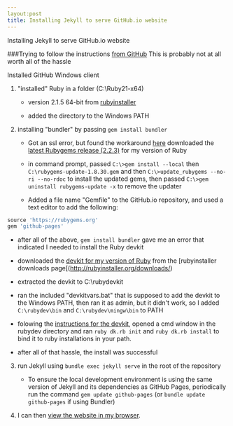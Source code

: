 ```yaml
---
layout:post
title: Installing Jekyll to serve GitHub.io website
---
```


Installing Jekyll to serve GitHub.io website

###Trying to follow the instructions [from GitHub](https://help.github.com/articles/using-jekyll-with-pages/)
This is probably not at all worth all of the hassle

Installed GitHub Windows client

1. "installed" Ruby in a folder (C:\Ruby21-x64)

    - version 2.1.5 64-bit from [rubyinstaller](http://rubyinstaller.org)

    - added the directory to the Windows PATH

2. installing "bundler" by passing `gem install bundler`

   - Got an ssl error, but found the workaround [here](https://gist.github.com/luislavena/f064211759ee0f806c88)
downloaded the [latest Rubygems release (2.2.3)](https://github.com/rubygems/rubygems/releases/tag/v2.2.3) for my version of Ruby

   - in command prompt, passed `C:\>gem install --local` then `C:\rubygems-update-1.8.30.gem` and then `C:\>update_rubygems --no-ri --no-rdoc` to install the updated gems, then passed `C:\>gem uninstall rubygems-update -x` to remove the updater

   - Added a file name "Gemfile" to the GitHub.io repository, and used a text editor to add the following:

```ruby
source 'https://rubygems.org'
gem 'github-pages'
```

   - after all of the above, `gem install bundler` gave me an error that indicated I needed to install the Ruby devkit

   - downloaded the [devkit for my version of Ruby](http://cdn.rubyinstaller.org/archives/devkits/DevKit-mingw64-64-4.7.2-20130224-1432-sfx.exe) from the [rubyinstaller downloads page[(http://rubyinstaller.org/downloads/)
   
   - extracted the devkit to C:\rubydevkit
   
   - ran the included "devkitvars.bat" that is supposed to add the devkit to the Windows PATH, then ran it as admin, but it didn't work, so I added `C:\rubydev\bin` and `C:\rubydev\mingw\bin` to PATH
   
   - folowing the [instructions for the devkit](https://github.com/oneclick/rubyinstaller/wiki/Development-Kit), opened a cmd window in the rubydev directory and ran `ruby dk.rb init` and `ruby dk.rb install` to bind it to ruby installations in your path.

   - after all of that hassle, the install was successful
 
3. run Jekyll using `bundle exec jekyll serve` in the root of the repository

   - To ensure the local development environment is using the same version of Jekyll and its dependencies as GitHub Pages, periodically run the command `gem update github-pages` (or `bundle update github-pages` if using Bundler)

4. I can then [view the website in my browser](http://localhost:4000/).

